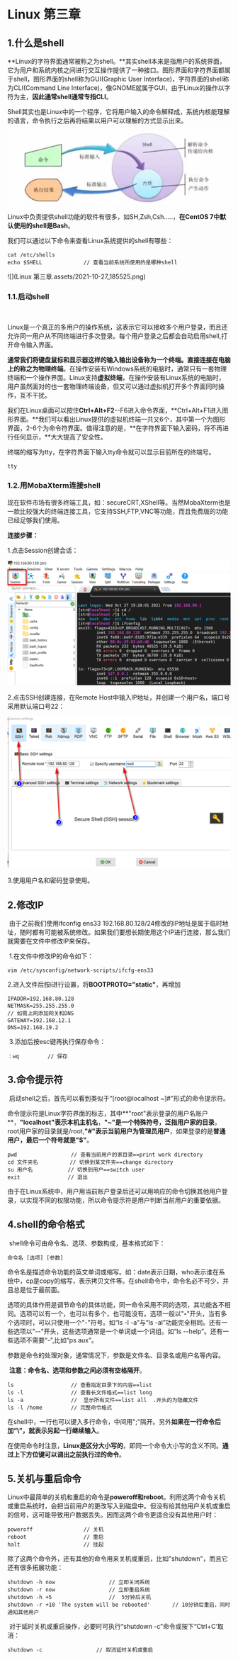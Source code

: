 # Linux 第三章



## 1.什么是shell

​		**Linux的字符界面通常被称之为shell。**其实shell本来是指用户的系统界面，它为用户和系统内核之间进行交互操作提供了一种接口。图形界面和字符界面都属于shell，图形界面的shell称为GUI(Graphic User Interface)，字符界面的shell称为CLI(Command Line Interface)，像GNOME就属于GUI，由于Linux的操作以字符为主，**因此通常shell通常专指CLI**。

​		Shell其实也是Linux中的一个程序，它将用户输入的命令解释成，系统内核能理解的语言，命令执行之后再将结果以用户可以理解的方式显示出来。

<img src="Linux 第三章.assets/image-20211027182953050.png" alt="image-20211027182953050" style="zoom:67%;" />

​		Linux中负责提供shell功能的软件有很多，如SH,Zsh,Csh.....，**在CentOS 7中默认使用的shell是Bash**。

我们可以通过以下命令来查看Linux系统提供的shell有哪些：

```shell
cat /etc/shells	
echo $SHELL				// 查看当前系统所使用的是哪种shell
```

![](Linux 第三章.assets/2021-10-27_185525.png)

### 1.1.启动shell

​		

​		Linux是一个真正的多用户的操作系统，这表示它可以接收多个用户登录，而且还允许同一用户从不同终端进行多次登录。每个用户登录之后都会自动启用shell,打开命令输入界面。

​		**通常我们将键盘鼠标和显示器这样的输入输出设备称为一个终端。**直接连接在电脑上的称之为**物理终端**。在操作安装有Windows系统的电脑时，通常只有一套物理终端和一个操作界面。Linux支持**虚拟终端**，在操作安装有Linux系统的电脑时，用户虽然面对的也一套物理终端设备，但又可以通过虚拟机打开多个界面同时操作，互不干扰。

​		我们在Linux桌面可以按住**Ctrl+Alt+F2**--F6进入命令界面，**Ctrl+Alt+F1进入图形界面。**我们可以看出Linux提供的虚拟机终端一共又6个，其中第一个为图形界面，2-6个为命令符界面。值得注意的是，**在字符界面下输入密码，将不再进行任何显示，**大大提高了安全性。

​		终端的缩写为tty，在字符界面下输入tty命令就可以显示目前所在的终端号。

```
tty
```



### 1.2.用MobaXterm连接shell

​		现在软件市场有很多终端工具，如：secureCRT,XShell等。当然MobaXterm也是一款比较强大的终端连接工具，它支持SSH,FTP,VNC等功能，而且免费版的功能已经足够我们使用。

**连接步骤：**

1.点击Session创建会话：

<img src="Linux 第三章.assets/2021-10-27_213651.png" style="zoom:67%;" />

2.点击SSH创建连接，在Remote Host中输入IP地址，并创建一个用户名，端口号采用默认端口号22：

<img src="Linux 第三章.assets/2021-10-27_213855.png" style="zoom:67%;" />



3.使用用户名和密码登录使用。



## 2.修改IP

​		由于之前我们使用ifconfig ens33 192.168.80.128/24修改的IP地址是属于临时地址，随时都有可能被系统修改。如果我们要想长期使用这个IP进行连接，那么我们就需要在文件中修改IP来保存。

​		1.在文件中修改IP的命令如下：

```
vim /etc/sysconfig/network-scripts/ifcfg-ens33
```

​		2.进入文件后按i进行设置，将**BOOTPROTO="static"**，再增加

```
IPADDR=192.168.80.128
NETMASK=255.255.255.0
// 如需上网添加网关和DNS
GATEWAY=192.168.12.1
DNS=192.168.19.2
```

​		3.添加后按esc键再执行保存命令：

```
：wq			// 保存
```

## 3.命令提示符

​		启动shell之后，首先可以看到类似于“[root@localhost ~]#”形式的命令提示符。

​		命令提示符是Linux字符界面的标志，其中**"root"表示登录的用户名账户**，**"localhost"表示本机主机名**，**"~"是一个特殊符号，泛指用户家的目录**，root用户家的目录就是/root,**"#"表示当前用户为管理员用户**，如果登录的是**普通用户，最后一个符号就是"$"**。

```shell
pwd          		// 查看当前用户的家目录==print work directory
cd 文件夹名			 // 切换到某文件夹==change directory
su 用户名			 // 切换到用户==switch user
exit			   // 退出
```

​		由于在Linux系统中，用户用当前账户登录后还可以用响应的命令切换其他用户登录，以实现不同的权限功能，所以命令提示符是用户判断当前用户的重要依据。



## 4.shell的命令格式

​		shell命令可由命令名、选项、参数构成，基本格式如下：

```
命令名 [选项] [参数]
```

​		命令名是描述命令功能的英文单词或缩写。如：date表示日期，who表示谁在系统中，cp是copy的缩写，表示拷贝文件等。在shell命令中，命令名必不可少，并且总是位于最前面。	

​		选项的具体作用是调节命令的具体功能，同一命令采用不同的选项，其功能各不相同。选项可以有一个，也可以有多个，也可能没有。选项一般以"**-**"开头，当有多个选项时，可以只使用一个"-"符号。如“ls -l -a”与“ls -al”功能完全相同。还有一些选项以"--"开头，这些选项通常是一个单词或一个词组。如“ls --help”。还有一些选项不需要“-”,比如“ps aux”。

​		参数是命令的处理对象，通常情况下，参数是文件名、目录名或用户名等内容。

​		**注意：命令名、选项和参数之间必须有空格隔开**。

```shell
ls					// 查看指定目录下的内容==list
ls -l				// 查看长文件格式==list long
ls -a				// 	显示所有文件==list all  .开头的为隐藏文件
ls -l /home			// 完整命令格式
```

​		在shell中，一行也可以键入多行命令，中间用";"隔开。另外**如果在一行命令后加“\”，就表示另起一行继续输入**。

​		在使用命令时注意，**Linux是区分大小写的**，即同一个命令大小写的含义不同。**通过上下方位键可以调出之前执行过的命令**。



## 5.关机与重启命令

​		Linux中最简单的关机和重启的命令是**poweroff和reboot**。利用这两个命令关机或重启系统时，会把当前用户的更改写入到磁盘中。但没有给其他用户关机或重启的信号，这可能导致用户数据丢失。因而这两个命令更适合没有其他用户时：

```shell
poweroff 				// 关机
reboot					// 重启
halt					// 挂起
```

​		除了这两个命令外，还有其他的命令用来关机或重启，比如"shutdown"，而且它还有很多拓展功能：

```shell
shutdown -h now					// 立即关闭系统
shutdown -r now					// 立即重启系统
shutdown -h +5					// 	5分钟后关机
shutdown -r +10 'The system will be rebooted'		// 10分钟后重启，同时通知其他用户
```

​		对于延时关机或重启操作，必要时可执行“shutdown -c”命令或按下“Ctrl+C‘取消：

```shell
shutdown -c					// 取消延时关机或重启
```

